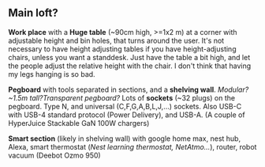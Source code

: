 ## Main loft?
**Work place** with a **Huge table** (~90cm high, >=1x2 m) at a corner with adjustable height and bin holes, that turns around the user. It's not necessary to have height adjusting tables if you have height-adjusting chairs, unless you want a standdesk. Just have the table a bit high, and let the people adjust the relative height with the chair. I don't think that having my legs hanging is so bad.

**Pegboard** with tools separated in sections, and a **shelving wall**. *Modular? ~1.5m tall?Transparent pegboard?* Lots of **sockets** (~32 plugs) on the pegboard. Type N, and universal (C,F,G,A,B,L,J,…) sockets. Also USB-C with USB-4 standard protocol (Power Delivery), and USB-A. (A couple of HyperJuice Stackable GaN 100W chargers)

**Smart section** (likely in shelving wall) with google home max, nest hub, Alexa, smart thermostat (*Nest learning thermostat, NetAtmo…*), router, robot vacuum (Deebot Ozmo 950)